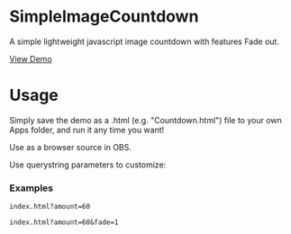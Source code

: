 # SimpleImageCountdown
A simple lightweight javascript image countdown with features Fade out.

[View Demo](https://ryanbriscall.github.io/SimpleImageCountdown)

# Usage
Simply save the demo as a .html (e.g. "Countdown.html") file to your own Apps folder, and run it any time you want!

Use as a browser source in OBS.

Use querystring parameters to customize:

### Examples
```
index.html?amount=60
```

```
index.html?amount=60&fade=1
```
